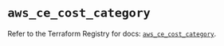 # `aws_ce_cost_category`

Refer to the Terraform Registry for docs: [`aws_ce_cost_category`](https://registry.terraform.io/providers/hashicorp/aws/5.47.0/docs/resources/ce_cost_category).
